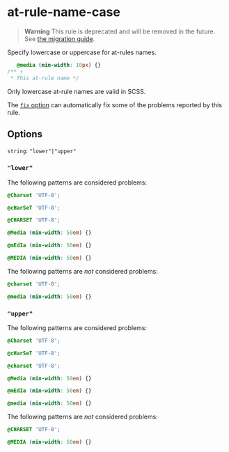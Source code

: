 # at-rule-name-case

> **Warning** This rule is deprecated and will be removed in the future. See [the migration guide](https://github.com/stylelint/stylelint/tree/15.10.3/docs/migration-guide/to-15.md).

Specify lowercase or uppercase for at-rules names.

<!-- prettier-ignore -->
```css
   @media (min-width: 10px) {}
/** ↑
 * This at-rule name */
```

Only lowercase at-rule names are valid in SCSS.

The [`fix` option](https://github.com/stylelint/stylelint/tree/15.10.3/docs/user-guide/options.md#fix) can automatically fix some of the problems reported by this rule.

## Options

`string`: `"lower"|"upper"`

### `"lower"`

The following patterns are considered problems:

<!-- prettier-ignore -->
```css
@Charset 'UTF-8';
```

<!-- prettier-ignore -->
```css
@cHarSeT 'UTF-8';
```

<!-- prettier-ignore -->
```css
@CHARSET 'UTF-8';
```

<!-- prettier-ignore -->
```css
@Media (min-width: 50em) {}
```

<!-- prettier-ignore -->
```css
@mEdIa (min-width: 50em) {}
```

<!-- prettier-ignore -->
```css
@MEDIA (min-width: 50em) {}
```

The following patterns are _not_ considered problems:

<!-- prettier-ignore -->
```css
@charset 'UTF-8';
```

<!-- prettier-ignore -->
```css
@media (min-width: 50em) {}
```

### `"upper"`

The following patterns are considered problems:

<!-- prettier-ignore -->
```css
@Charset 'UTF-8';
```

<!-- prettier-ignore -->
```css
@cHarSeT 'UTF-8';
```

<!-- prettier-ignore -->
```css
@charset 'UTF-8';
```

<!-- prettier-ignore -->
```css
@Media (min-width: 50em) {}
```

<!-- prettier-ignore -->
```css
@mEdIa (min-width: 50em) {}
```

<!-- prettier-ignore -->
```css
@media (min-width: 50em) {}
```

The following patterns are _not_ considered problems:

<!-- prettier-ignore -->
```css
@CHARSET 'UTF-8';
```

<!-- prettier-ignore -->
```css
@MEDIA (min-width: 50em) {}
```
